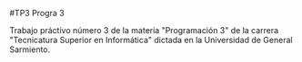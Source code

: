 #TP3 Progra 3

Trabajo práctivo número 3 de la materia "Programación 3" de la carrera "Tecnicatura Superior en Informática" dictada en la Universidad de General Sarmiento.
